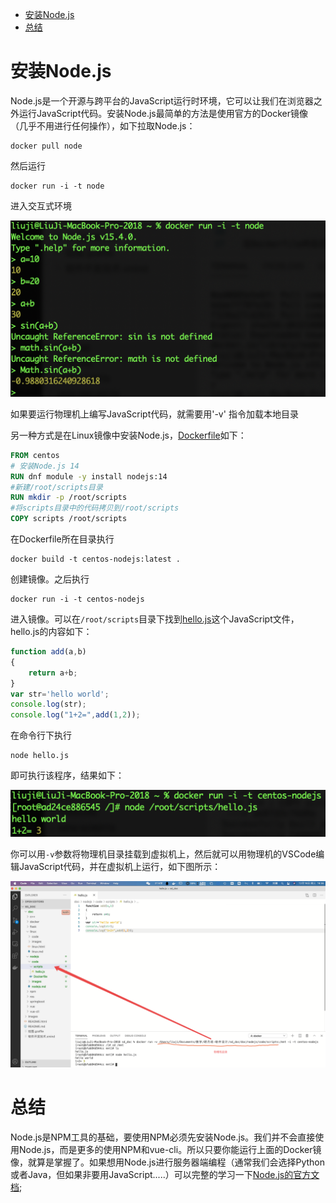 - [安装Node.js](#安装nodejs)
- [总结](#总结)
# 安装Node.js
Node.js是一个开源与跨平台的JavaScript运行时环境，它可以让我们在浏览器之外运行JavaScript代码。安装Node.js最简单的方法是使用官方的Docker镜像（几乎不用进行任何操作），如下拉取Node.js：

```
docker pull node
```
然后运行

```
docker run -i -t node
```

进入交互式环境

![交互式执行nodejs](images/交互式执行nodejs.png)

如果要运行物理机上编写JavaScript代码，就需要用'-v' 指令加载本地目录

另一种方式是在Linux镜像中安装Node.js，[Dockerfile](code/Dockerfile)如下：

```Dockerfile
FROM centos
# 安装Node.js 14
RUN dnf module -y install nodejs:14
#新建/root/scripts目录
RUN mkdir -p /root/scripts
#将scripts目录中的代码拷贝到/root/scripts
COPY scripts /root/scripts
```

在Dockerfile所在目录执行

```
docker build -t centos-nodejs:latest .
```

创建镜像。之后执行

```
docker run -i -t centos-nodejs
```

进入镜像。可以在`/root/scripts`目录下找到[hello.js](code/scripts/hello.js)这个JavaScript文件，hello.js的内容如下：

```JavaScript
function add(a,b)
{
    return a+b;
}
var str='hello world';
console.log(str);
console.log("1+2=",add(1,2));

```
在命令行下执行

```
node hello.js
```

即可执行该程序，结果如下：

![运行nodejs](images/运行nodejs.png)

你可以用`-v`参数将物理机目录挂载到虚拟机上，然后就可以用物理机的VSCode编辑JavaScript代码，并在虚拟机上运行，如下图所示：

![在物理机编辑JavaScript](images/在物理机编辑JavaScript.png)

# 总结
Node.js是NPM工具的基础，要使用NPM必须先安装Node.js。我们并不会直接使用Node.js，而是更多的使用NPM和vue-cli。所以只要你能运行上面的Docker镜像，就算是掌握了。如果想用Node.js进行服务器端编程（通常我们会选择Python或者Java，但如果非要用JavaScript.....）可以完整的学习一下[Node.js的官方文档](https://nodejs.org/en/docs/);